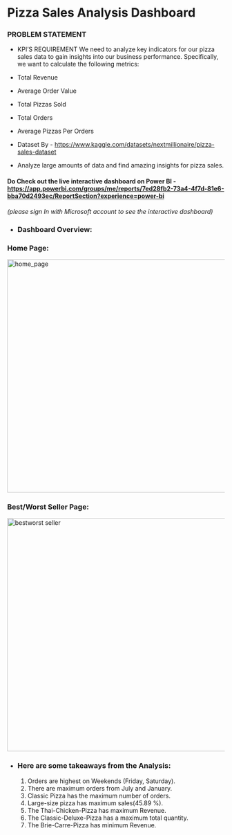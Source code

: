 # Pizza Sales Analysis Dashboard

### PROBLEM STATEMENT

- KPI’S REQUIREMENT
We need to analyze key indicators for our pizza sales data to gain insights into our business performance. Specifically, we want to calculate the following metrics:

- Total Revenue
- Average Order Value
- Total Pizzas Sold
- Total Orders
- Average Pizzas Per Orders


- Dataset By - https://www.kaggle.com/datasets/nextmillionaire/pizza-sales-dataset
- Analyze large amounts of data and find amazing insights for pizza sales.
#### Do Check out the live interactive dashboard on Power BI - https://app.powerbi.com/groups/me/reports/7ed28fb2-73a4-4f7d-81e6-bba70d2493ec/ReportSection?experience=power-bi
_(please sign In with Microsoft account to see the interactive dashboard)_


- ### Dashboard Overview:

### Home Page:

  <img width="539" alt="home_page" src="https://github.com/pradipchaurel/Pizza-Sales-Analysis-Dashboard/assets/94631819/d7cd3082-ee30-4038-9648-fb4bcca87fe7">


  ### Best/Worst Seller Page:

  <img width="539" alt="bestworst seller" src="https://github.com/pradipchaurel/Pizza-Sales-Analysis-Dashboard/assets/94631819/f461c4b3-a40f-49b3-80d3-5f8a867ee085">


  - ### Here are some takeaways from the Analysis:
    1. Orders are highest on Weekends (Friday, Saturday).
    2. There are maximum orders from July and January.
    3. Classic Pizza has the maximum number of orders.
    4. Large-size pizza has maximum sales(45.89 %).
    5. The Thai-Chicken-Pizza has maximum Revenue.
    6. The Classic-Deluxe-Pizza has a maximum total quantity.
    7. The Brie-Carre-Pizza has minimum Revenue.
  
  


